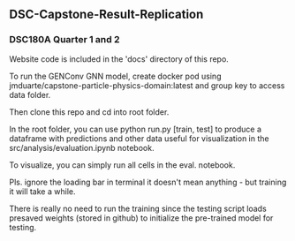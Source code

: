 ## DSC-Capstone-Result-Replication
### DSC180A Quarter 1 and 2

Website code is included in the 'docs' directory of this repo.

To run the GENConv GNN model, create docker pod using jmduarte/capstone-particle-physics-domain:latest and group key to access data folder.

Then clone this repo and cd into root folder.

In the root folder, you can use python run.py [train, test] to produce a dataframe with predictions and other data useful for visualization in the src/analysis/evaluation.ipynb notebook. 

To visualize, you can simply run all cells in the eval. notebook.

Pls. ignore the loading bar in terminal it doesn't mean anything - but training it will take a while. 

There is really no need to run the training since the testing script loads presaved weights (stored in github) to initialize the pre-trained model for testing.  
